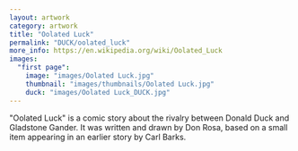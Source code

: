 ```yaml
---
layout: artwork
category: artwork
title: "Oolated Luck"
permalink: "DUCK/oolated_luck"
more_info: https://en.wikipedia.org/wiki/Oolated_Luck
images:
  "first page":
    image: "images/Oolated Luck.jpg"
    thumbnail: "images/thumbnails/Oolated Luck.jpg"
    duck: "images/Oolated Luck_DUCK.jpg"
---
```


"Oolated Luck" is a comic story about the rivalry between Donald Duck and Gladstone Gander. It was written and drawn by Don Rosa, based on a small item appearing in an earlier story by Carl Barks.

